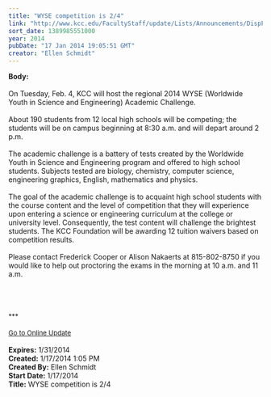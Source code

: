 ```yaml
---
title: "WYSE competition is 2/4"
link: "http://www.kcc.edu/FacultyStaff/update/Lists/Announcements/DispForm.aspx?ID=1397"
sort_date: 1389985551000
year: 2014
pubDate: "17 Jan 2014 19:05:51 GMT"
creator: "Ellen Schmidt"
---
```


<div><b>Body:</b> <div class="ExternalClass4E0E166C441240B99657DC2F231E30A2">
<div><br />On Tuesday, Feb. 4, KCC will host the regional 2014 WYSE (Worldwide Youth in Science and Engineering) Academic Challenge.  </div>
<div> </div>
<div>About 190 students from 12 local high schools will be competing; the students will be on campus beginning at 8:30 a.m. and will depart around 2 p.m.</div>
<div> </div>
<div>The academic challenge is a battery of tests created by the Worldwide Youth in Science and Engineering program and offered to high school students. Subjects tested are biology, chemistry, computer science, engineering graphics, English, mathematics and physics. </div>
<div> </div>
<div>The goal of the academic challenge is to acquaint high school students with the course content and the level of competition that they will experience upon entering a science or engineering curriculum at the college or university level. Consequently, the test content will challenge the brightest students. The KCC Foundation will be awarding 12 tuition waivers based on competition results.</div>
<div> </div>
<div>Please contact Frederick Cooper or Alison Nakaerts at 815-802-8750 if you would like to help out proctoring the exams in the morning at 10 a.m. and 11 a.m.</div>
<div> </div>
<div> </div>
<div> </div>
<div>
<div>
<div><font size="2"><br /></font></div>
<div><font size="2">***</font></div>
<div> </div>
<div><font size="2"></font></div>
<div><font size="2"></font></div>
<div><font size="2"></font></div>
<div><font size="2"></font></div>
<div><font size="2"></font></div>
<div><font size="2"></font></div>
<div><font size="2"></font></div>
<div><font size="2"></font></div>
<div><font size="2"></font></div>
<div><font size="2"></font></div>
<div><font size="2"></font></div>
<div><font size="2"></font></div>
<div><font size="2"></font></div>
<div><a href="/FacultyStaff/update/Pages/dailyupdate.aspx"><font size="2">Go to Online Update</font></a></div>
<div><font size="2"></font></div>
<div><font size="2"></font></div></div>
<div><font size="2"></font></div>
<div><font size="2"></font></div></div>
<div> </div></div></div>
<div><b>Expires:</b> 1/31/2014</div>
<div><b>Created:</b> 1/17/2014 1:05 PM</div>
<div><b>Created By:</b> Ellen Schmidt</div>
<div><b>Start Date:</b> 1/17/2014</div>
<div><b>Title:</b> WYSE competition is 2/4</div>
